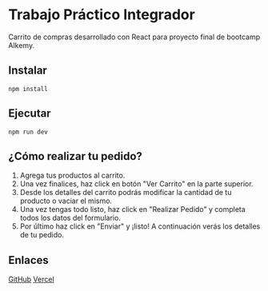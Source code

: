 # Trabajo Práctico Integrador
Carrito de compras desarrollado con React para proyecto final de bootcamp Alkemy.

## Instalar
```
npm install
```

## Ejecutar
```
npm run dev
```

## ¿Cómo realizar tu pedido?

1) Agrega tus productos al carrito.
2) Una vez finalices, haz click en botón "Ver Carrito" en la parte superior.
3) Desde los detalles del carrito podrás modificar la cantidad de tu producto o vaciar el mismo.
4) Una vez tengas todo listo, haz click en "Realizar Pedido" y completa todos los datos del formulario.
5) Por último haz click en "Enviar" y ¡listo! A continuación verás los detalles de tu pedido.


## Enlaces

[GitHub](https://github.com/AndreNuez/tp-integrador-Alkemy)
[Vercel]()
